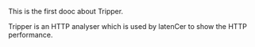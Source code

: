 This is the first dooc about Tripper.

Tripper is an HTTP analyser which is used by latenCer
to show the HTTP performance.
